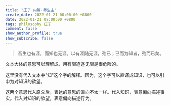 ```yaml
---
title: "庄子·内篇·养生主"
create_date: 2022-01-21 08:00:00 +0800
date: 2022-01-21 08:00:00 +0800
tags: philosophy 庄子
comment: false
show_author_profile: true
show_subscribe: false
---
```


> 吾生也有涯，而知也无涯。以有涯随无涯，殆已；已而为知者，殆而已矣。

文本大体的意思可以理解成，用有限追逐无限是很危险的。

这里没有代入文本中"知"这个字的解释。因为，这个字可以直译成知识，也可以引申为对知识的欲望。

这两个意思代入原文后，表达的意思的偏向不太一样。代入知识，表意偏向描述事实。代入对知识的欲望，表意偏向描述行为。
